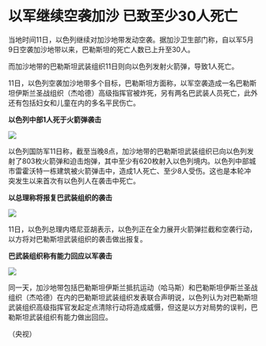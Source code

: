 # 以军继续空袭加沙 已致至少30人死亡

当地时间11日，以色列继续对加沙地带发动空袭。据加沙卫生部门称，自以军5月9日空袭加沙地带以来，巴勒斯坦的死亡人数已上升至30人。

而加沙地带的巴勒斯坦武装组织11日则向以色列发射火箭弹，导致1人死亡。

11日，以色列空袭加沙地带多个目标，巴勒斯坦方面称，以军空袭造成一名巴勒斯坦伊斯兰圣战组织（杰哈德）高级指挥官被炸死，另有两名巴武装人员死亡，此外还有包括妇女和儿童在内的多名平民伤亡。

**以色列中部1人死于火箭弹袭击**

![](https://inews.gtimg.com/om_bt/Os3y8dEkKvdIVMWmhCv3T8IBmmZ3p73ot2grmr2fF2YM0AA/1000)

以色列国防军11日称，截至当晚8点，加沙地带的巴勒斯坦武装组织已向以色列发射了803枚火箭弹和迫击炮弹，其中至少有620枚射入以色列境内。以色列中部城市雷霍沃特一栋建筑被火箭弹击中，造成1人死亡、至少8人受伤。这也是本轮冲突发生以来首次有以色列人在袭击中死亡。

**以总理称将报复巴武装组织的袭击**

![](https://inews.gtimg.com/om_bt/Om8VHAvyZH2G-vXUH5-w3PCUAf1WfdrYGgJPC6DHwz1_sAA/1000)

11日，以色列总理内塔尼亚胡表示，以色列正在全力展开火箭弹拦截和空袭行动，以方将对巴勒斯坦武装组织的袭击做出报复。

**巴武装组织称有能力回应以军袭击**

![](https://inews.gtimg.com/om_bt/OZ3saWeU01SPhq8Ce8e-moMHKsfwUcxIIRGEWr688-6MUAA/1000)

同一天，加沙地带包括巴勒斯坦伊斯兰抵抗运动（哈马斯）和巴勒斯坦伊斯兰圣战组织（杰哈德）在内的巴勒斯坦武装组织发表联合声明说，以色列认为对巴勒斯坦武装组织高级指挥官发起定点清除行动将造成威慑，但这是以方对局势的误判，巴勒斯坦武装组织有能力做出回应。

（央视）

